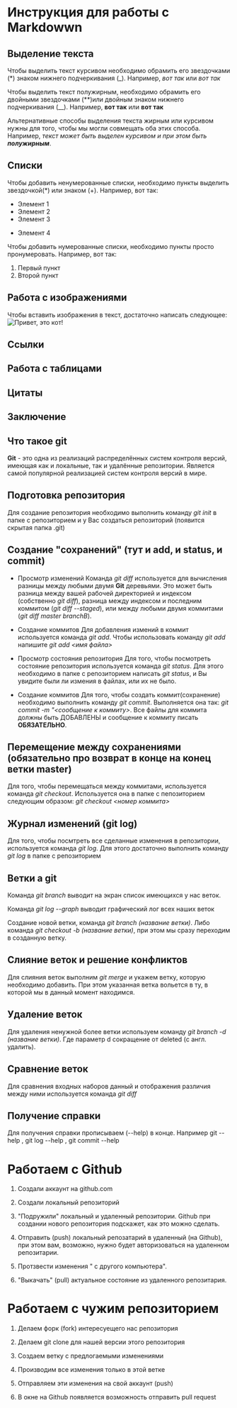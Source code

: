 # Инструкция для работы с Markdowwn

## Выделение текста
Чтобы выделить текст курсивом необходимо обрамить его звездочками (*) знаком нижнего подчеркивания (_). Например, *вот так* или _вот так_

Чтобы выделить текст полужирным, необходимо обрамить его двойными звездочками (**)или двойным знаком нижнего подчеркивания (__). Например, **вот так** или __вот так__

Альтернативные способы выделения текста жирным или курсивом нужны для того, чтобы мы могли совмещать оба этих способа. Например, _текст может быть выделен курсивом и при этом быть **полужирным**_.

## Списки
Чтобы добавить ненумерованные списки, необходимо пункты выделить звездочкой(*) или знаком (+). Например, вот так:
* Элемент 1
* Элемент 2
* Элемент 3
+ Элемент 4

Чтобы добавить нумерованные списки, необходимо пункты просто пронумеровать. Например, вот так:
1. Первый пункт
2. Второй пункт

## Работа с изображениями

Чтобы вставить изображения в текст, достаточно написать следующее:
![Привет, это кот!](kot.jpg)

## Ссылки

## Работа с таблицами

## Цитаты

## Заключение






## Что такое git

**Git** - это одна из реализаций распределённых систем контроля версий, имеющая как и локальные, так и удалённые репозитории. Является самой популярной реализацией систем контроля версий в мире.

## Подготовка репозитория
Для создание репозитория необходимо выполнить команду *git init* в папке с репозиторием и у Вас создаться репозиторий (появится скрытая папка .git)

## Создание "сохранений" (тут и add, и status, и commit)

 - Просмотр изменений
Команда *git diff* используется для вычисления разницы между любыми двумя **Git** деревьями. Это может быть разница между вашей рабочей директорией и индексом (собственно *git diff*), разница между индексом и последним коммитом (*git diff --staged*), или между любыми двумя коммитами (*git diff master branchB*).

- Создание коммитов
Для добавления измений в коммит используется команда *git add*. Чтобы использовать команду *git add* напишите *git add <имя файла>*

- Просмотр состояния репозитория
Для того, чтобы посмотреть состояние репозитория используется команда *git status*. Для этого необходимо в папке с репозиторием написать *git status*, и Вы увидите были ли измения в файлах, или их не было.
- Создание коммитов
Для того, чтобы создать коммит(сохранение) необходимо выполнить команду *git commit*. Выполняется она так: *git commit -m "<сообщение к коммиту>*. Все файлы для коммита должны быть ДОБАВЛЕНЫ и сообщение к коммиту писать **ОБЯЗАТЕЛЬНО**.

## Перемещение между сохранениями (обязательно про возврат в конце на конец ветки master)

Для того, чтобы перемещаться между коммитами, используется команда *git checkout*. Используется она в папке с пепозиторием следующим образом: *git checkout <номер коммита>*

## Журнал изменений (git log)

Для того, чтобы посмтреть все сделанные изменения в репозитории, используется команда *git log*. Для этого достаточно выполнить команду *git log* в папке с репозиторием

## Ветки а git

Команда *git branch* выводит на экран список имеющихся у нас веток.

Команда *git log --graph* выводит графический лог всех наших веток

Создание новой ветки, команда  *git branch (название ветки)*. Либо команда *git checkout -b (название ветки)*, при этом мы сразу переходим в созданную ветку.

## Слияние веток и решение конфликтов

Для слияния веток выполним *git merge* и укажем ветку, которую необходимо добавить. При этом указанная ветка вольется в ту, в которой мы в данный момент находимся.

## Удаление веток

Для удаления ненужной более ветки используем команду *git branch -d (название ветки)*. Где параметр d сокращение от deleted (с англ. удалить).

## Сравнение веток

Для сравнения входных наборов данный и отображения различия между ними используется команда *git diff*

## Получение справки

Для получения справки прописываем (--help) в конце. Например  git --help ,  git log --help , git commit --help 



# Работаем с Github

1. Создали аккаунт на github.com

2. Создали локальный репозиторий

3. "Подружили" локальный и удаленный репозитории. Github при создании нового репозитория подскажет, как это можно сделать.

4. Отправить (push) локальный репозатарий в удаленный (на Github), при этом вам, возможно, нужно будет авторизоваться на удаленном репозитарии.

5. Протзвести изменения " с другого компьютера".

6. "Выкачать" (pull) актуальное состояние из удаленного репозитария.

# Работаем с чужим репозиторием

1. Делаем форк (fork) интересуещего нас репозитория

2. Делаем git clone для нашей версии этого репозитория

3. Создаем ветку с предлогаемыми изменениями

4. Производим все изменения только в этой ветке

5. Отправляем эти изменения на свой аккаунт (push)

6. В окне на Github появляется возможность отправить pull request





